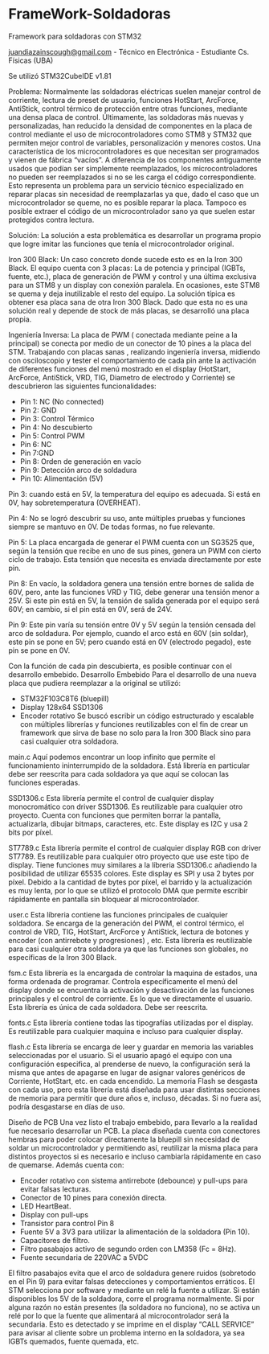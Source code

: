 # FrameWork-Soldadoras
Framework para soldadoras con STM32

juandiazainscough@gmail.com - Técnico en Electrónica - Estudiante Cs. Físicas (UBA)

Se utilizó STM32CubeIDE v1.81

Problema:
Normalmente las soldadoras eléctricas suelen manejar control de corriente, lectura de preset de usuario, funciones HotStart, ArcForce, AntiStick, control térmico de protección entre otras funciones, mediante una densa placa de control.
Últimamente, las soldadoras más nuevas y personalizadas, han reducido la densidad de componentes en la placa de control mediante el uso de microcontroladores como STM8 y STM32 que permiten mejor control de variables, personalización y menores costos.
Una característica de los microcontroladores es que necesitan ser programados y vienen de fábrica “vacíos”. A diferencia de los componentes antiguamente usados que podían ser simplemente reemplazados, los microcontroladores no pueden ser reemplazados si no se les carga el código correspondiente.
Esto representa un problema para un servicio técnico especializado en reparar placas sin necesidad de reemplazarlas ya que, dado el caso que un microcontrolador se queme, no es posible reparar la placa.
Tampoco es posible extraer el código de un microcontrolador sano ya que suelen estar protegidos contra lectura.

Solución:
La solución a esta problemática es desarrollar un programa propio que logre imitar las funciones que tenía el microcontrolador original.

Iron 300 Black:
Un caso concreto donde sucede esto es en la Iron 300 Black.
El equipo cuenta con 3 placas: La de potencia y principal (IGBTs, fuente, etc.), placa de generación de PWM y control y una última exclusiva para un STM8 y un display con conexión paralela.
En ocasiones, este STM8 se quema y deja inutilizable el resto del equipo. La solución típica es obtener esa placa sana de otra Iron 300 Black.
Dado que esta no es una solución real y depende de stock de más placas, se desarrolló una placa propia.

Ingeniería Inversa:
La placa de PWM ( conectada mediante peine a la principal) se conecta por medio de un conector de 10 pines a la placa del STM.
Trabajando con placas sanas , realizando ingeniería inversa, midiendo con osciloscopio y tester el comportamiento de cada pin ante la activación de diferentes funciones del menú mostrado en el display (HotStart, ArcForce, AntiStick, VRD, TIG, Diametro de electrodo y Corriente) se descubrieron las siguientes funcionalidades:

- Pin 1: NC (No connected) 
- Pin 2: GND	           
- Pin 3: Control Térmico  
- Pin 4: No descubierto	  
- Pin 5: Control PWM		 
- Pin 6: NC
- Pin 7:GND
- Pin 8: Orden de generación en vacío
- Pin 9: Detección arco de soldadura
-	Pin 10: Alimentación (5V)

Pin 3: cuando está en 5V, la temperatura del equipo es adecuada. Si está en 0V, hay sobretemperatura (OVERHEAT).

Pin 4: No se logró descubrir su uso, ante múltiples pruebas y funciones siempre se mantuvo en 0V. De todas formas, no fue relevante.

Pin 5: La placa encargada de generar el PWM cuenta con un SG3525 que, según la tensión que recibe en uno de sus pines, genera un PWM con cierto ciclo de trabajo. Esta tensión que necesita es enviada directamente por este pin.

Pin 8: En vacío, la soldadora genera una tensión entre bornes de salida de 60V, pero, ante las funciones VRD y TIG, debe generar una tensión menor a 25V. Si este pin está en 5V, la tensión de salida generada por el equipo será 60V; en cambio, si el pin está en 0V, será de 24V.

Pin 9: Este pin varía su tensión entre 0V y 5V según la tensión censada del arco de soldadura. Por ejemplo, cuando el arco está en 60V (sin soldar), este pin se pone en 5V; pero cuando está en 0V (electrodo pegado), este pin se pone en 0V.

Con la función de cada pin descubierta, es posible continuar con el desarrollo embebido.
Desarrollo Embebido
Para el desarrollo de una nueva placa que pudiera reemplazar a la original se utilizó:
-	STM32F103C8T6 (bluepill)
-	Display 128x64 SSD1306
-	Encoder rotativo
Se buscó escribir un código estructurado y escalable con múltiples librerías y funciones reutilizables con el fin de crear un framework que sirva de base no solo para la Iron 300 Black sino para casi cualquier otra soldadora.

main.c
Aquí podemos encontrar un loop infinito que permite el funcionamiento ininterrumpido de la soldadora. Está librería en particular debe ser reescrita para cada soldadora ya que aquí se colocan las funciones esperadas.

SSD1306.c
Esta librería permite el control de cualquier display  monocromático con driver SSD1306. Es reutilizable para cualquier otro proyecto. Cuenta con funciones que permiten borrar la pantalla, actualizarla, dibujar bitmaps, caracteres, etc.
Este display es I2C y usa 2 bits por píxel.

ST7789.c
Esta librería permite el control de cualquier display RGB con driver ST7789. Es reutilizable para cualquier otro proyecto que use este tipo de display. Tiene funciones muy similares a la líbreria SSD1306.c añadiendo la posibilidad de utilizar 65535 colores.
Este display es SPI y usa 2 bytes por píxel.
Debido a la cantidad de bytes por píxel, el barrido y la actualización es muy lenta, por lo que se utilizó el protocolo DMA que permite escribir rápidamente en pantalla sin bloquear al microcontrolador.

user.c
Esta líbreria contiene las funciones principales de cualquier soldadora. Se encarga de la generación del PWM, el control térmico, el control de VRD, TIG, HotStart, ArcForce y AntiStick, lectura de botones y encoder (con antirrebote y progresiones) , etc.
Esta librería es reutilizable para casi cualquier otra soldadora ya que las funciones son globales, no específicas de la Iron 300 Black.

fsm.c
Esta librería es la encargada de controlar la maquina de estados, una forma ordenada de programar.
Controla específicamente el menú del display donde se encuentra la activación y desactivación de las funciones principales y el control de corriente. Es lo que ve directamente el usuario.
Esta librería es única de cada soldadora. Debe ser reescrita.

fonts.c
Esta librería contiene todas las tipografías utilizadas por el display.  Es reutilizable para cualquier maquina e incluso para cualquier display.

flash.c
Esta librería se encarga de leer y guardar en memoria las variables seleccionadas por el usuario. Si el usuario apagó el equipo con una configuración especifica, al prenderse de nuevo, la configuración será la misma que antes de apagarse en lugar de asignar valores genéricos de Corriente, HotStart, etc. en cada encendido.
La memoria Flash se desgasta con cada uso, pero esta librería está diseñada para usar distintas secciones de memoria para permitir que dure años e, incluso, décadas. Si no fuera así, podría desgastarse en días de uso.

Diseño de PCB
Una vez listo el trabajo embebido, para llevarlo a la realidad fue necesario desarrollar un PCB.
La placa diseñada cuenta con conectores hembras para poder colocar directamente la bluepill sin necesidad de soldar un microcontrolador y permitiendo así, reutilizar la misma placa para distintos proyectos si es necesario e incluso cambiarla rápidamente en caso  de quemarse.
Además cuenta con:
-	 Encoder rotativo con sistema antirrebote (debounce) y pull-ups para evitar falsas lecturas.
-	Conector de 10 pines para conexión directa.
-	LED HeartBeat.
-	Display con pull-ups
-	Transistor para control Pin 8
-	Fuente 5V a 3V3 para utilizar la alimentación de la soldadora (Pin 10).
-	Capacitores de filtro.
-	Filtro pasabajos activo de segundo orden con LM358 (Fc = 8Hz).
-	Fuente secundaria de 220VAC a 5VDC
  
El filtro pasabajos evita que el arco de soldadura genere ruidos (sobretodo en el Pin 9) para evitar falsas detecciones y comportamientos erráticos.
El STM selecciona por software y mediante un relé la fuente a utilizar. Si están disponibles los 5V de la soldadora, corre el programa normalmente. Si por alguna razón no están presentes (la soldadora no funciona), no se activa un relé por lo que la fuente que alimentará al microcontrolador será la secundaria. Esto es detectado y se imprime en el display “CALL SERVICE” para avisar al cliente sobre un problema interno en la soldadora, ya sea IGBTs quemados, fuente quemada, etc.
